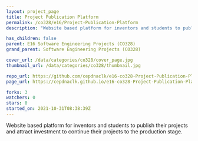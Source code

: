 ```yaml
---
layout: project_page
title: Project Publication Platform
permalink: /co328/e16/Project-Publication-Platform
description: "Website based platform for inventors and students to publish their projects and attract investment to continue their projects to the production stage."

has_children: false
parent: E16 Software Engineering Projects (CO328)
grand_parent: Software Engineering Projects (CO328)

cover_url: /data/categories/co328/cover_page.jpg
thumbnail_url: /data/categories/co328/thumbnail.jpg

repo_url: https://github.com/cepdnaclk/e16-co328-Project-Publication-Platform
page_url: https://cepdnaclk.github.io/e16-co328-Project-Publication-Platform

forks: 3
watchers: 0
stars: 0
started_on: 2021-10-31T08:38:39Z
---
```

Website based platform for inventors and students to publish their projects and attract investment to continue their projects to the production stage.

